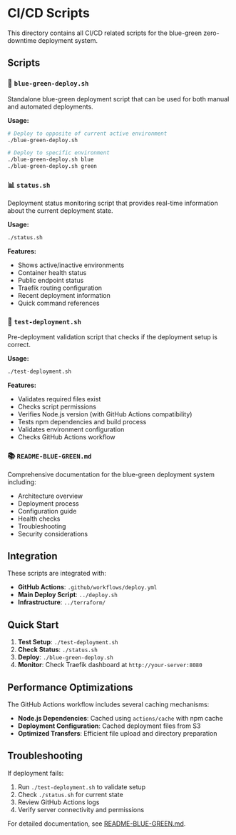 # CI/CD Scripts

This directory contains all CI/CD related scripts for the blue-green zero-downtime deployment system.

## Scripts

### 🚀 `blue-green-deploy.sh`
Standalone blue-green deployment script that can be used for both manual and automated deployments.

**Usage:**
```bash
# Deploy to opposite of current active environment
./blue-green-deploy.sh

# Deploy to specific environment
./blue-green-deploy.sh blue
./blue-green-deploy.sh green
```

### 📊 `status.sh`
Deployment status monitoring script that provides real-time information about the current deployment state.

**Usage:**
```bash
./status.sh
```

**Features:**
- Shows active/inactive environments
- Container health status
- Public endpoint status
- Traefik routing configuration
- Recent deployment information
- Quick command references

### 🧪 `test-deployment.sh`
Pre-deployment validation script that checks if the deployment setup is correct.

**Usage:**
```bash
./test-deployment.sh
```

**Features:**
- Validates required files exist
- Checks script permissions
- Verifies Node.js version (with GitHub Actions compatibility)
- Tests npm dependencies and build process
- Validates environment configuration
- Checks GitHub Actions workflow

### 📚 `README-BLUE-GREEN.md`
Comprehensive documentation for the blue-green deployment system including:
- Architecture overview
- Deployment process
- Configuration guide
- Health checks
- Troubleshooting
- Security considerations

## Integration

These scripts are integrated with:
- **GitHub Actions**: `.github/workflows/deploy.yml`
- **Main Deploy Script**: `../deploy.sh`
- **Infrastructure**: `../terraform/`

## Quick Start

1. **Test Setup**: `./test-deployment.sh`
2. **Check Status**: `./status.sh`
3. **Deploy**: `./blue-green-deploy.sh`
4. **Monitor**: Check Traefik dashboard at `http://your-server:8080`

## Performance Optimizations

The GitHub Actions workflow includes several caching mechanisms:
- **Node.js Dependencies**: Cached using `actions/cache` with npm cache
- **Deployment Configuration**: Cached deployment files from S3
- **Optimized Transfers**: Efficient file upload and directory preparation

## Troubleshooting

If deployment fails:
1. Run `./test-deployment.sh` to validate setup
2. Check `./status.sh` for current state
3. Review GitHub Actions logs
4. Verify server connectivity and permissions

For detailed documentation, see [README-BLUE-GREEN.md](README-BLUE-GREEN.md). 